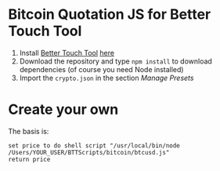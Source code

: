 # Bitcoin Quotation JS for Better Touch Tool

1. Install [Better Touch Tool](https://www.boastr.net/) [here](https://www.boastr.net/releases/BetterTouchTool.zip)
2. Download the repository and type `npm install` to download dependencies (of course you need Node installed)
3. Import the `crypto.json` in the section *Manage Presets*

# Create your own

The basis is:

```
set price to do shell script "/usr/local/bin/node /Users/YOUR_USER/BTTScripts/bitcoin/btcusd.js"
return price
```

